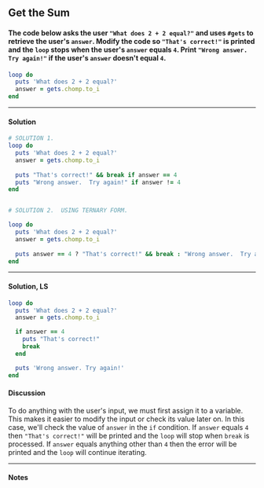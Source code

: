## Get the Sum
#### The code below asks the user `"What does 2 + 2 equal?"` and uses `#gets` to retrieve the user's `answer`. Modify the code so `"That's correct!"` is printed and the `loop` stops when the user's `answer` equals `4`. Print `"Wrong answer. Try again!"` if the user's `answer` doesn't equal `4`.
```ruby
loop do
  puts 'What does 2 + 2 equal?'
  answer = gets.chomp.to_i
end
```
___
#### Solution
```ruby
# SOLUTION 1.
loop do
  puts 'What does 2 + 2 equal?'
  answer = gets.chomp.to_i
  
  puts "That's correct!" && break if answer == 4
  puts "Wrong answer.  Try again!" if answer != 4
end


# SOLUTION 2.  USING TERNARY FORM.

loop do
  puts 'What does 2 + 2 equal?'
  answer = gets.chomp.to_i
  
  puts answer == 4 ? "That's correct!" && break : "Wrong answer.  Try again!"
end
```
___
#### Solution, LS
```ruby
loop do
  puts 'What does 2 + 2 equal?'
  answer = gets.chomp.to_i

  if answer == 4
    puts "That's correct!"
    break
  end

  puts 'Wrong answer. Try again!'
end
```
#### Discussion
To do anything with the user's input, we must first assign it to a variable. This makes it easier to modify the input or check its value later on. In this case, we'll check the value of `answer` in the `if` condition. If `answer` equals `4` then `"That's correct!"` will be printed and the `loop` will stop when `break` is processed. If `answer` equals anything other than `4` then the error will be printed and the `loop` will continue iterating.
___
#### Notes
